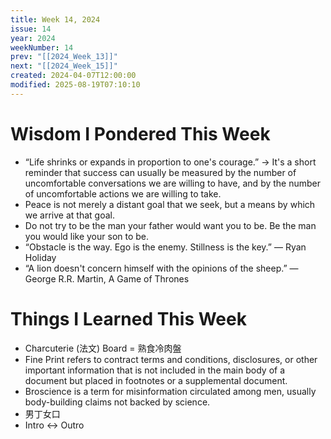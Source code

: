 ```yaml
---
title: Week 14, 2024
issue: 14
year: 2024
weekNumber: 14
prev: "[[2024_Week_13]]"
next: "[[2024_Week_15]]"
created: 2024-04-07T12:00:00
modified: 2025-08-19T07:10:10
---
```


# Wisdom I Pondered This Week

* “Life shrinks or expands in proportion to one's courage.” → It's a short reminder that success can usually be measured by the number of uncomfortable conversations we are willing to have, and by the number of uncomfortable actions we are willing to take.
* Peace is not merely a distant goal that we seek, but a means by which we arrive at that goal.
* Do not try to be the man your father would want you to be. Be the man you would like your son to be.
* “Obstacle is the way. Ego is the enemy. Stillness is the key.” — Ryan Holiday
* “A lion doesn't concern himself with the opinions of the sheep.” ― George R.R. Martin, A Game of Thrones

# Things I Learned This Week

* Charcuterie (法文) Board = 熟食冷肉盤
* Fine Print refers to contract terms and conditions, disclosures, or other important information that is not included in the main body of a document but placed in footnotes or a supplemental document.
* Broscience is a term for misinformation circulated among men, usually body-building claims not backed by science.
* 男丁女口
* Intro ↔ Outro
